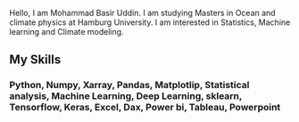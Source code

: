 Hello, I am Mohammad Basir Uddin. I am studying Masters in Ocean and climate physics at Hamburg University. I am interested in Statistics, Machine learning and Climate modeling.

## My Skills
### Python, Numpy, Xarray, Pandas, Matplotlip, Statistical analysis, Machine Learning, Deep Learning, sklearn, Tensorflow, Keras, Excel, Dax, Power bi, Tableau, Powerpoint
